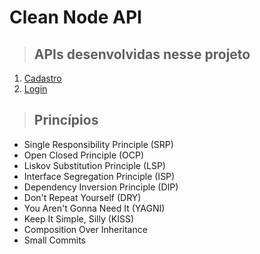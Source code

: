 # **Clean Node API**

> ## APIs desenvolvidas nesse projeto

1. [Cadastro](./requirements/signup.md)
2. [Login](./requirements/login.md)
<!-- 3. [Criar enquete](./requirements/add-survey.md) -->
<!-- 4. [Listar enquetes](./requirements/load-surveys.md) -->
<!-- 5. [Responder enquete](./requirements/save-survey-result.md) -->
<!-- 6. [Resultado da enquete](./requirements/load-survey-result.md) -->

> ## Princípios

* Single Responsibility Principle (SRP)
* Open Closed Principle (OCP)
* Liskov Substitution Principle (LSP)
* Interface Segregation Principle (ISP)
* Dependency Inversion Principle (DIP)
* Don't Repeat Yourself (DRY)
* You Aren't Gonna Need It (YAGNI)
* Keep It Simple, Silly (KISS)
* Composition Over Inheritance
* Small Commits
